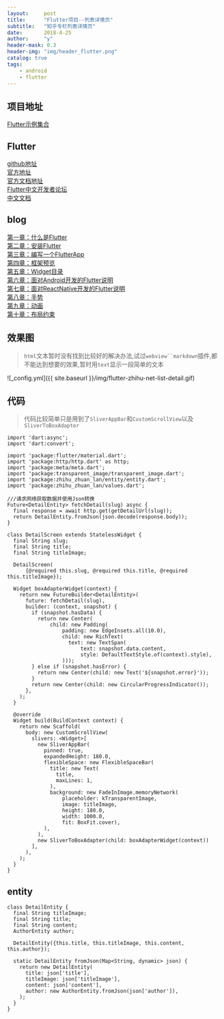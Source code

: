```yaml
---
layout:     post
title:      "Flutter项目--列表详情页"
subtitle:   "知乎专栏列表详情页"
date:       2018-4-25
author:     "y"
header-mask: 0.3
header-img: "img/header_flutter.png"
catalog: true
tags:
    - android
    - flutter
---
```


## 项目地址

[Flutter示例集合](https://github.com/7449/flutter_example)

## Flutter

[github地址](https://github.com/flutter/flutter)<br>
[官方地址](https://flutter.io/)<br>
[官方文档地址](https://flutter.io/docs/)<br>
[Flutter中文开发者论坛](http://flutter-dev.com/)<br>
[中文文档](http://doc.flutter-dev.cn/)<br>

## blog

[第一章：什么是Flutter](https://7449.github.io/2018/03/19/Android_Flutter_1/)<br>
[第二章：安装Flutter](https://7449.github.io/2018/03/19/Android_Flutter_2/)<br>
[第三章：编写一个FlutterApp](https://7449.github.io/2018/03/26/Android_Flutter_3/)<br>
[第四章：框架预览](https://7449.github.io/2018/03/26/Android_Flutter_4/)<br>
[第五章：Widget目录](https://7449.github.io/2018/04/12/Android_Flutter_5/)<br>
[第六章：面对Android开发的Flutter说明](https://7449.github.io/2018/04/16/Android_Flutter_6/)<br>
[第七章：面对ReactNative开发的Flutter说明](https://7449.github.io/2018/04/17/Android_Flutter_7/)<br>
[第八章：手势](https://7449.github.io/2018/04/20/Android_Flutter_8/)<br>
[第九章：动画](https://7449.github.io/2018/04/20/Android_Flutter_9/)<br>
[第十章：布局约束](https://7449.github.io/2018/04/21/Android_Flutter_10/)<br>


## 效果图

> `html`文本暂时没有找到比较好的解决办法,试过`webview``markdown`插件,都不能达到想要的效果,暂时用`text`显示一段简单的文本

![_config.yml]({{ site.baseurl }}/img/flutter-zhihu-net-list-detail.gif)

## 代码

>代码比较简单只是用到了`SliverAppBar`和`CustomScrollView`以及`SliverToBoxAdapter`

    import 'dart:async';
    import 'dart:convert';
    
    import 'package:flutter/material.dart';
    import 'package:http/http.dart' as http;
    import 'package:meta/meta.dart';
    import 'package:transparent_image/transparent_image.dart';
    import 'package:zhihu_zhuan_lan/entity/entity.dart';
    import 'package:zhihu_zhuan_lan/values.dart';
    
    ///请求网络获取数据并使用Json转换
    Future<DetailEntity> fetchDetail(slug) async {
      final response = await http.get(getDetailUrl(slug));
      return DetailEntity.fromJson(json.decode(response.body));
    }
    
    class DetailScreen extends StatelessWidget {
      final String slug;
      final String title;
      final String titleImage;
    
      DetailScreen(
          {@required this.slug, @required this.title, @required this.titleImage});
    
      Widget boxAdapterWidget(context) {
        return new FutureBuilder<DetailEntity>(
          future: fetchDetail(slug),
          builder: (context, snapshot) {
            if (snapshot.hasData) {
              return new Center(
                  child: new Padding(
                      padding: new EdgeInsets.all(10.0),
                      child: new RichText(
                        text: new TextSpan(
                            text: snapshot.data.content,
                            style: DefaultTextStyle.of(context).style),
                      )));
            } else if (snapshot.hasError) {
              return new Center(child: new Text('${snapshot.error}'));
            }
            return new Center(child: new CircularProgressIndicator());
          },
        );
      }
    
      @override
      Widget build(BuildContext context) {
        return new Scaffold(
          body: new CustomScrollView(
            slivers: <Widget>[
              new SliverAppBar(
                pinned: true,
                expandedHeight: 180.0,
                flexibleSpace: new FlexibleSpaceBar(
                  title: new Text(
                    title,
                    maxLines: 1,
                  ),
                  background: new FadeInImage.memoryNetwork(
                      placeholder: kTransparentImage,
                      image: titleImage,
                      height: 180.0,
                      width: 1000.0,
                      fit: BoxFit.cover),
                ),
              ),
              new SliverToBoxAdapter(child: boxAdapterWidget(context))
            ],
          ),
        );
      }
    }


## entity

    class DetailEntity {
      final String titleImage;
      final String title;
      final String content;
      AuthorEntity author;
    
      DetailEntity({this.title, this.titleImage, this.content, this.author});
    
      static DetailEntity fromJson(Map<String, dynamic> json) {
        return new DetailEntity(
          title: json['title'],
          titleImage: json['titleImage'],
          content: json['content'],
          author: new AuthorEntity.fromJson(json['author']),
        );
      }
    }
